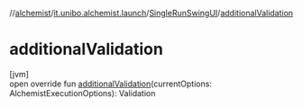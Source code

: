 //[alchemist](../../../index.md)/[it.unibo.alchemist.launch](../index.md)/[SingleRunSwingUI](index.md)/[additionalValidation](additional-validation.md)

# additionalValidation

[jvm]\
open override fun [additionalValidation](additional-validation.md)(currentOptions: AlchemistExecutionOptions): Validation
